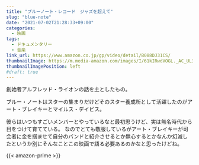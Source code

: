 ```yaml
---
title: "ブルーノート・レコード　ジャズを超えて"
slug: "blue-note"
date: "2021-07-02T21:28:33+09:00"
categories:
  - 映画
tags:
  - ドキュメンタリー
  - 音楽
link_url: https://www.amazon.co.jp/gp/video/detail/B088DJ31CS/
thumbnailImage: https://m.media-amazon.com/images/I/61kIRwdVOGL._AC_UL320_.jpg
thumbnailImagePosition: left
#draft: true
---
```

創始者アルフレッド・ライオンの話を主としたもの。
<!--more-->
ブルー・ノートはスターの集まりだけどそのスター養成所として活躍したのがアート・ブレイキーとマイルス・デイビス。

彼らはいつもすごいメンバーとやっているなと最初思うけど、実は無名時代から目をつけて育てている。
なのでとても敬服しているがアート・ブレイキーが司会者に金を掴ませて自分のバンドと紹介させるとか無心するとかなんか幻滅したというか別にそんなことこの映画で語る必要あるのかなと思ったけどね。

{{< amazon-prime >}}
